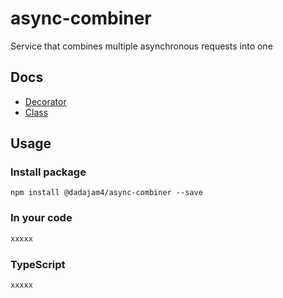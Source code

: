 # async-combiner
Service that combines multiple asynchronous requests into one

## Docs
- [Decorator](https://dadajam4.github.io/async-combiner/modules/_decorator_.html)
- [Class](https://dadajam4.github.io/async-combiner/classes/_async_combiner_.asynccombiner.html)

## Usage

### Install package
```
npm install @dadajam4/async-combiner --save
```

### In your code
```JavaScript
xxxxx
```

### TypeScript
```TypeScript
xxxxx
```